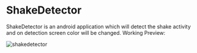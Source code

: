 # ShakeDetector
ShakeDetector is an android application which will detect the shake activity and on detection screen color will be changed.
Working Preview:


![shakedetector](https://user-images.githubusercontent.com/31741209/38913328-c598a762-42f7-11e8-9b34-74133c9de507.gif)
